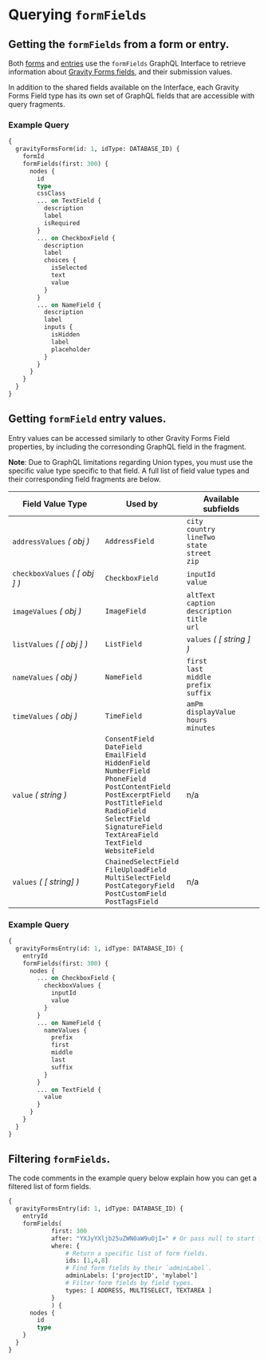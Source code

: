 # Querying `formFields`

## Getting the `formFields` from a form or entry.

Both [forms](https://docs.gravityforms.com/form-object/) and [entries](https://docs.gravityforms.com/entry-object/) use the `formFields` GraphQL Interface to retrieve information about [Gravity Forms fields](https://docs.gravityforms.com/field-object/), and their submission values.

In addition to the shared fields available on the Interface, each Gravity Forms Field type has its own set of GraphQL fields that are accessible with query fragments.

### Example Query

```graphql
{
  gravityFormsForm(id: 1, idType: DATABASE_ID) {
    formId
    formFields(first: 300) {
      nodes {
        id
        type
        cssClass
        ... on TextField {
          description
          label
          isRequired
        }
        ... on CheckboxField {
          description
          label
          choices {
            isSelected
            text
            value
          }
        }
        ... on NameField {
          description
          label
          inputs {
            isHidden
            label
            placeholder
          }
        }
      }
    }
  }
}
```

## Getting `formField` entry values.

Entry values can be accessed similarly to other Gravity Forms Field properties, by including the corresonding GraphQL field in the fragment.

**Note**: Due to GraphQL limitations regarding Union types, you must use the specific value type specific to that field. A full list of field value types and their corresponding field fragments are below.

| Field Value Type               | Used by                                                                                                                                                                                                                                                                  | Available subfields                                              |
| ------------------------------ | ------------------------------------------------------------------------------------------------------------------------------------------------------------------------------------------------------------------------------------------------------------------------ | ---------------------------------------------------------------- |
| `addressValues` _( obj )_      | `AddressField`                                                                                                                                                                                                                                                           | `city`<br>`country`<br>`lineTwo`<br>`state`<br>`street`<br>`zip` |
| `checkboxValues` _( [ obj ] )_ | `CheckboxField`                                                                                                                                                                                                                                                          | `inputId`<br>`value`                                             |
| `imageValues` _( obj )_        | `ImageField`                                                                                                                                                                                                                                                             | `altText`<br>`caption`<br>`description`<br>`title`<br>`url`<br>  |
| `listValues` _( [ obj ] )_     | `ListField`                                                                                                                                                                                                                                                              | `values` _( [ string ] )_                                        |
| `nameValues` _( obj )_         | `NameField`                                                                                                                                                                                                                                                              | `first`<br>`last`<br>`middle`<br>`prefix`<br>`suffix`            |
| `timeValues` _( obj )_         | `TimeField`                                                                                                                                                                                                                                                              | `amPm`<br>`displayValue`<br>`hours`<br>`minutes`                 |
| `value` _( string )_           | `ConsentField`<br>`DateField`<br>`EmailField`<br>`HiddenField`<br>`NumberField`<br>`PhoneField`<br>`PostContentField`<br>`PostExcerptField`<br>`PostTitleField`<br>`RadioField`<br>`SelectField`<br>`SignatureField`<br>`TextAreaField`<br>`TextField`<br>`WebsiteField` | n/a                                                              |
| `values` _( [ string] )_       | `ChainedSelectField`<br>`FileUploadField`<br>`MultiSelectField`<br>`PostCategoryField`<br>`PostCustomField`<br>`PostTagsField`                                                                                                                                           | n/a                                                              |

### Example Query

```graphql
{
  gravityFormsEntry(id: 1, idType: DATABASE_ID) {
    entryId
    formFields(first: 300) {
      nodes {
        ... on CheckboxField {
          checkboxValues {
            inputId
            value
          }
        }
        ... on NameField {
          nameValues {
            prefix
            first
            middle
            last
            suffix
          }
        }
        ... on TextField {
          value
        }
      }
    }
  }
}
```

## Filtering `formFields`.

The code comments in the example query below explain how you can get a filtered list of form fields.

```graphql
{
  gravityFormsEntry(id: 1, idType: DATABASE_ID) {
    entryId
    formFields(
			first: 300
			after: "YXJyYXljb25uZWN0aW9uOjI=" # Or pass null to start from the beginning.
			where: {
				# Return a specific list of form fields.
				ids: [1,4,8]
				# Find form fields by their `adminLabel`.
				adminLabels: ['projectID', 'mylabel']
				# Filter form fields by field types.
				types: [ ADDRESS, MULTISELECT, TEXTAREA ]
			}
			) {
      nodes {
        id
        type
    }
  }
}
```
